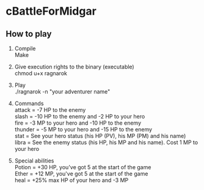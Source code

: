 # cBattleForMidgar

## How to play

1) Compile  
	Make

2) Give execution rights to the binary (executable)  
	chmod u+x ragnarok

3) Play  
	./ragnarok -n "your adventurer name"

4) Commands  
attack = -7 HP to the enemy  
slash = -10 HP to the enemy and -2 HP to your hero  
fire = -3 MP to your hero and -10 HP to the enemy  
thunder = -5 MP to your hero and -15 HP to the enemy  
stat = See your hero status (his HP (PV), his MP (PM) and his name)  
libra = See the enemy status (his HP, his MP and his name). Cost 1 MP to your hero  

5) Special abilities  
Potion = +30 HP, you've got 5 at the start of the game  
Ether = +12 MP, you've got 5 at the start of the game  
heal = +25%  max HP of your hero and -3 MP  
